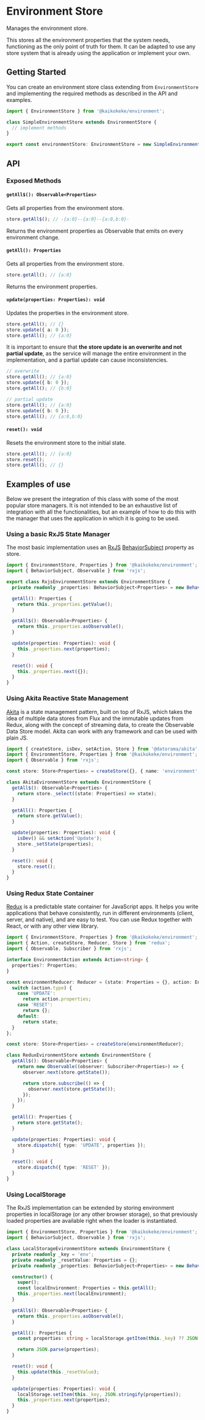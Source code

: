 # Environment Store

Manages the environment store.

This stores all the environment properties that the system needs, functioning as the only point of truth for them. It can be adapted to use any store system that is already using the application or implement your own.

## Getting Started

You can create an environment store class extending from `EnvironmentStore` and implementing the required methods as described in the API and examples.

```ts
import { EnvironmentStore } from '@kaikokeke/environment';

class SimpleEnvironmentStore extends EnvironmentStore {
  // implement methods
}

export const environmentStore: EnvironmentStore = new SimpleEnvironmentStore();
```

## API

### Exposed Methods

#### `getAll$(): Observable<Properties>`

Gets all properties from the environment store.

```ts
store.getAll$(); // -{a:0}--{a:0}--{a:0,b:0}-
```

Returns the environment properties as Observable that emits on every environment change.

#### `getAll(): Properties`

Gets all properties from the environment store.

```ts
store.getAll(); // {a:0}
```

Returns the environment properties.

#### `update(properties: Properties): void`

Updates the properties in the environment store.

```ts
store.getAll(); // {}
store.update({ a: 0 });
store.getAll(); // {a:0}
```

It is important to ensure that **the store update is an overwrite and not partial update**, as the service will manage the entire environment in the implementation, and a partial update can cause inconsistencies.

```ts
// overwrite
store.getAll(); // {a:0}
store.update({ b: 0 });
store.getAll(); // {b:0}

// partial update
store.getAll(); // {a:0}
store.update({ b: 0 });
store.getAll(); // {a:0,b:0}
```

#### `reset(): void`

Resets the environment store to the initial state.

```ts
store.getAll(); // {a:0}
store.reset();
store.getAll(); // {}
```

## Examples of use

Below we present the integration of this class with some of the most popular store managers. It is not intended to be an exhaustive list of integration with all the functionalities, but an example of how to do this with the manager that uses the application in which it is going to be used.

### Using a basic RxJS State Manager

The most basic implementation uses an [RxJS](https://rxjs.dev/) [BehaviorSubject](https://rxjs.dev/api/index/class/BehaviorSubject) property as store.

```ts
import { EnvironmentStore, Properties } from '@kaikokeke/environment';
import { BehaviorSubject, Observable } from 'rxjs';

export class RxjsEnvironmentStore extends EnvironmentStore {
  private readonly _properties: BehaviorSubject<Properties> = new BehaviorSubject({});

  getAll(): Properties {
    return this._properties.getValue();
  }

  getAll$(): Observable<Properties> {
    return this._properties.asObservable();
  }

  update(properties: Properties): void {
    this._properties.next(properties);
  }

  reset(): void {
    this._properties.next({});
  }
}
```

### Using Akita Reactive State Management

[Akita](https://datorama.github.io/akita/) is a state management pattern, built on top of RxJS, which takes the idea of multiple data stores from Flux and the immutable updates from Redux, along with the concept of streaming data, to create the Observable Data Store model. Akita can work with any framework and can be used with plain JS.

```ts
import { createStore, isDev, setAction, Store } from '@datorama/akita';
import { EnvironmentStore, Properties } from '@kaikokeke/environment';
import { Observable } from 'rxjs';

const store: Store<Properties> = createStore({}, { name: 'environment', resettable: true });

class AkitaEvironmentStore extends EnvironmentStore {
  getAll$(): Observable<Properties> {
    return store._select((state: Properties) => state);
  }

  getAll(): Properties {
    return store.getValue();
  }

  update(properties: Properties): void {
    isDev() && setAction('Update');
    store._setState(properties);
  }

  reset(): void {
    store.reset();
  }
}
```

### Using Redux State Container

[Redux](https://redux.js.org/) is a predictable state container for JavaScript apps. It helps you write applications that behave consistently, run in different environments (client, server, and native), and are easy to test. You can use Redux together with React, or with any other view library.

```ts
import { EnvironmentStore, Properties } from '@kaikokeke/environment';
import { Action, createStore, Reducer, Store } from 'redux';
import { Observable, Subscriber } from 'rxjs';

interface EnvironmentAction extends Action<string> {
  properties?: Properties;
}

const environmentReducer: Reducer = (state: Properties = {}, action: EnvironmentAction) => {
  switch (action.type) {
    case 'UPDATE':
      return action.properties;
    case 'RESET':
      return {};
    default:
      return state;
  }
};

const store: Store<Properties> = createStore(environmentReducer);

class ReduxEvironmentStore extends EnvironmentStore {
  getAll$(): Observable<Properties> {
    return new Observable((observer: Subscriber<Properties>) => {
      observer.next(store.getState());

      return store.subscribe(() => {
        observer.next(store.getState());
      });
    });
  }

  getAll(): Properties {
    return store.getState();
  }

  update(properties: Properties): void {
    store.dispatch({ type: 'UPDATE', properties });
  }

  reset(): void {
    store.dispatch({ type: 'RESET' });
  }
}
```

### Using LocalStorage

The RxJS implementation can be extended by storing environment properties in localStorage (or any other browser storage), so that previously loaded properties are available right when the loader is instantiated.

```ts
import { EnvironmentStore, Properties } from '@kaikokeke/environment';
import { BehaviorSubject, Observable } from 'rxjs';

class LocalStorageEvironmentStore extends EnvironmentStore {
  private readonly _key = 'env';
  private readonly _resetValue: Properties = {};
  private readonly _properties: BehaviorSubject<Properties> = new BehaviorSubject(this._resetValue);

  constructor() {
    super();
    const localEnvironment: Properties = this.getAll();
    this._properties.next(localEnvironment);
  }

  getAll$(): Observable<Properties> {
    return this._properties.asObservable();
  }

  getAll(): Properties {
    const properties: string = localStorage.getItem(this._key) ?? JSON.stringify(this._resetValue);

    return JSON.parse(properties);
  }

  reset(): void {
    this.update(this._resetValue);
  }

  update(properties: Properties): void {
    localStorage.setItem(this._key, JSON.stringify(properties));
    this._properties.next(properties);
  }
}
```
